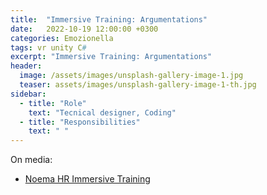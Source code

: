 ```yaml
---
title:  "Immersive Training: Argumentations"
date:   2022-10-19 12:00:00 +0300
categories: Emozionella
tags: vr unity C#
excerpt: "Immersive Training: Argumentations"
header:
  image: /assets/images/unsplash-gallery-image-1.jpg
  teaser: assets/images/unsplash-gallery-image-1-th.jpg
sidebar:
  - title: "Role"
    text: "Tecnical designer, Coding"
  - title: "Responsibilities"
    text: " "
---
```


On media:
* [Noema HR Immersive Training](https://www.linkedin.com/posts/emozionella-s-l-_noema-immersive-training-virtual-reality-ugcPost-6777160452846694400-jJsS?utm_source=share&utm_medium=member_desktop)

